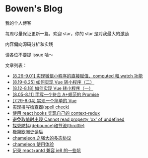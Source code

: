 # Bowen's Blog

我的个人博客

每周尽量保证更新一篇，欢迎 star，你的 star 是对我最大的激励

内容偏向源码分析和实践

请各位不要提 issue 哈～

文章列表：

-   [[8.26-9.01] 实现微信小程序的直接赋值、computed 和 watch 功能](https://github.com/Bowen7/Blog/issues/13)
-   [[8.19-8.25] 如何实现 Vue 转小程序（二）](https://github.com/Bowen7/Blog/issues/12)
-   [[8.12-8.18] 如何实现 Vue 转小程序（一）](https://github.com/Bowen7/Blog/issues/11)
-   [[8.05-8.11] 手写一个符合 A+规范的 Promise](https://github.com/Bowen7/Blog/issues/10)
-   [[7.29-8.04] 实现一个简单的 Vue](https://github.com/Bowen7/Blog/issues/9)
-   [实现拼写检查器(spell check)](https://github.com/Bowen7/Blog/issues/8)
-   [使用 react hooks 实现自己的 context-redux](https://github.com/Bowen7/Blog/issues/7)
-   [避免取值时出现 Cannot read property 'xx' of undefined](https://github.com/Bowen7/Blog/issues/6)
-   [探究防抖(debounce)和节流(throttle)](https://github.com/Bowen7/Blog/issues/5)
-   [极简欧洲史读后](https://github.com/Bowen7/Blog/issues/4)
-   [chameleon 之强大的多态协议](https://github.com/Bowen7/Blog/issues/3)
-   [chameleon 使用体验](https://github.com/Bowen7/Blog/issues/2)
-   [记录 react+antd 兼容 ie8 的一些坑](https://github.com/Bowen7/Blog/issues/1)
